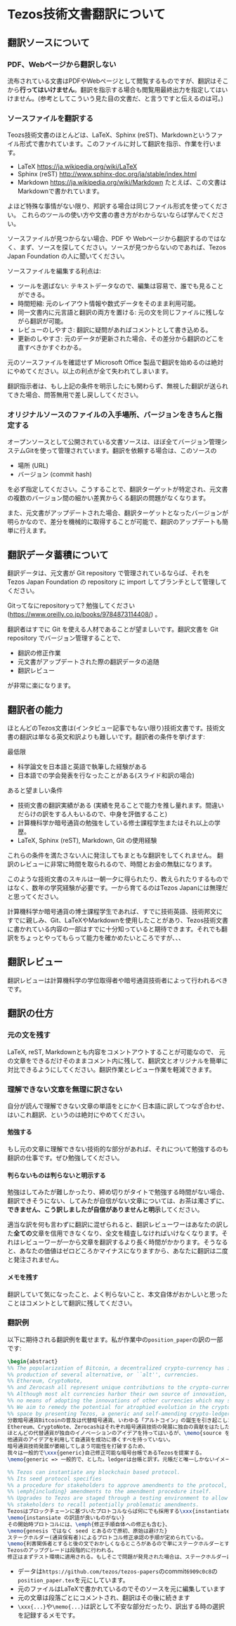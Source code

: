 # Tezos技術文書翻訳について

## 翻訳ソースについて

### PDF、Webページから翻訳しない

流布されている文書はPDFやWebページとして閲覧するものですが、翻訳はそこから**行ってはいけません**。翻訳を指示する場合も閲覧用最終出力を指定してはいけません。(参考としてこういう見た目の文書だ、と言うですと伝えるのは可。)

### ソースファイルを翻訳する

Teozs技術文書のほとんどは、LaTeX、Sphinx (reST)、Markdownというファイル形式で書かれています。このファイルに対して翻訳を指示、作業を行います。

* LaTeX https://ja.wikipedia.org/wiki/LaTeX
* Sphinx (reST) http://www.sphinx-doc.org/ja/stable/index.html
* Markdown https://ja.wikipedia.org/wiki/Markdown  たとえば、この文書はMarkdownで書かれています。

よほど特殊な事情がない限り、邦訳する場合は同じファイル形式を使ってください。
これらのツールの使い方や文書の書き方がわからないならば学んでください。

ソースファイルが見つからない場合、PDF や Webページから翻訳するのではなく、まず、ソースを探してください。ソースが見つからないのであれば、Tezos Japan Foundation の人に聞いてください。

ソースファイルを編集する利点は:

* ツールを選ばない: テキストデータなので、編集は容易で、誰でも見ることができる。
* 時間短縮: 元のレイアウト情報や数式データをそのまま利用可能。
* 同一文書内に元言語と翻訳の両方を置ける: 元の文を同じファイルに残しながら翻訳が可能。
* レビューのしやすさ: 翻訳に疑問があればコメントとして書き込める。
* 更新のしやすさ: 元のデータが更新された場合、その差分から翻訳のどこを直すべきかすぐわかる。

元のソースファイルを確認せず Microsoft Office 製品で翻訳を始めるのは絶対にやめてください。以上の利点が全て失われてしまいます。

翻訳指示者は、もし上記の条件を明示したにも関わらず、無視した翻訳が送られてきた場合、問答無用で差し戻ししてください。

### オリジナルソースのファイルの入手場所、バージョンをきちんと指定する

オープンソースとして公開されている文書ソースは、ほぼ全てバージョン管理システムGitを使って管理されています。翻訳を依頼する場合は、このソースの

* 場所 (URL)
* バージョン (commit hash)

を必ず指定してください。こうすることで、翻訳ターゲットが特定され、元文書の複数のバージョン間の細かい差異からくる翻訳の問題がなくなります。

また、元文書がアップデートされた場合、翻訳ターゲットとなったバージョンが明らかなので、差分を機械的に取得することが可能で、翻訳のアップデートも簡単に行えます。

## 翻訳データ蓄積について

翻訳データは、元文書が Git repository で管理されているならば、それを Tezos Japan Foundation の repository に import してブランチとして管理してください。

Gitってなにrepositoryって? 勉強してください(https://www.oreilly.co.jp/books/9784873114408/) 。

翻訳者はすでに Git を使える人材であることが望ましいです。翻訳文書を Git repository でバージョン管理することで、

* 翻訳の修正作業
* 元文書がアップデートされた際の翻訳データの追随
* 翻訳レビュー

が非常に楽になります。

## 翻訳者の能力

ほとんどのTezos文書は(インタビュー記事でもない限り)技術文書です。技術文書の翻訳は単なる英文和訳よりも難しいです。翻訳者の条件を挙げます:

最低限

* 科学論文を日本語と英語で執筆した経験がある
* 日本語での学会発表を行なったことがある(スライド和訳の場合)

あると望ましい条件

* 技術文書の翻訳実績がある (実績を見ることで能力を推し量れます。間違いだらけの訳をする人もいるので、中身を評価すること)
* 計算機科学か暗号通貨の勉強をしている修士課程学生またはそれ以上の学歴。
* LaTeX, Sphinx (reST), Markdown, Git の使用経験

これらの条件を満たさない人に発注してもまともな翻訳をしてくれません。
翻訳のレビューに非常に時間を取られるので、時間とお金の無駄になります。

このような技術文書のスキルは一朝一夕に得られたり、教えられたりするものではなく、数年の学究経験が必要です。一から育てるのはTezos Japanには無理だと思ってください。

計算機科学か暗号通貨の博士課程学生であれば、すでに技術英語、技術邦文にすでに親しみ、Git、LaTeXやMarkdownを使用したことがあり、Tezos技術文書に書かれている内容の一部はすでに十分知っていると期待できます。それでも翻訳をちょっとやってもらって能力を確かめたいところですが、、、

## 翻訳レビュー

翻訳レビューは計算機科学の学位取得者や暗号通貨技術者によって行われるべきです。

## 翻訳の仕方

### 元の文を残す

LaTeX, reST, Markdownとも内容をコメントアウトすることが可能なので、
元の文章をできるだけそのままコメント内に残して、翻訳文とオリジナルを簡単に対比できるようにしてください。翻訳作業とレビュー作業を軽減できます。

### 理解できない文章を無理に訳さない

自分が読んで理解できない文章の単語をとにかく日本語に訳してつなぎ合わせ、はいこれ翻訳、というのは絶対にやめてください。

#### 勉強する

もし元の文章に理解できない技術的な部分があれば、それについて勉強するのも翻訳の仕事です。ぜひ勉強してください。

#### 判らないものは判らないと明示する

勉強はしてみたが難しかったり、締め切りがタイトで勉強する時間がない場合、翻訳できそうにない、してみたが自信がない文章については、お茶は濁さずに、**できません、こう訳しましたが自信がありませんと明示**してください。

適当な訳を何も言わずに翻訳に混ぜられると、翻訳レビューワーはあなたの訳した**全ての**文章を信用できなくなり、全文を精査しなければいけなくなります。それはレビューワーが一から文章を翻訳するより長く時間がかかります。そうなると、あなたの価値はゼロどころかマイナスになりますから、あなたに翻訳は二度と発注されません。

#### メモを残す

翻訳していて気になったこと、よく判らないこと、本文自体がおかしいと思ったことはコメントとして翻訳に残してください。

### 翻訳例

以下に期待される翻訳例を載せます。私が作業中の`position_paper`の訳の一部です:

```latex
\begin{abstract}
%% The popularization of Bitcoin, a decentralized crypto-currency has inspired the
%% production of several alternative, or ``alt'', currencies.
%% Ethereum, CryptoNote,
%% and Zerocash all represent unique contributions to the crypto-currency space.
%% Although most alt currencies harbor their own source of innovation, they have
%% no means of adopting the innovations of other currencies which may succeed them.
%% We aim to remedy the potential for atrophied evolution in the crypto-currency 
%% space by presenting Tezos, a generic and self-amending crypto-ledger.
分散暗号通貨Bitcoinの普及は代替暗号通貨、いわゆる「アルトコイン」の誕生を引き起こした。
Ethereum、CryptoNote、Zerocashはそれぞれ暗号通貨技術の発展に独自の貢献をはたした。
ほとんどの代替通貨が独自のイノベーションのアイデアを持ってはいるが、\memo{source を源泉と訳すと硬いので}
他通貨のアイデアを利用して自通貨を成功に導くすべを持っていない。
暗号通貨技術発展が萎縮してしまう可能性を打破するため、
我々は一般的で\xxx{generic}自己修正可能な暗号台帳であるTezosを提案する。
\memo{generic => 一般的で、とした。ledgerは台帳と訳す。元帳だと唯一しかないイメージを持つため。 amendment => 修正。改正でも良いが、自己改正よりは自己修正のほうが耳障りが良い}

%% Tezos can instantiate any blockchain based protocol.
%% Its seed protocol specifies
%% a procedure for stakeholders to approve amendments to the protocol,
%% \emph{including} amendments to the amendment procedure itself.
%% Upgrades to Tezos are staged through a testing environment to allow
%% stakeholders to recall potentially problematic amendments.
Tezosはブロックチェーンに基づいたプロトコルならば何にでも採用する\xxx{instantiate}ことができる。
\memo{instansiate の訳語が良いものがない}
その開始時プロトコルには、\emph{修正手順自体への修正も含む}、
\memo{genesis ではなく seed とあるので原初、原始は避けた}
ステークホルダー(通貨保有者)によるプロトコル修正承認の手順が定められている。
\memo{利害関係者とすると後の文でおかしくなるところがあるので単にステークホルダーとする}
Tezosのアップグレードは段階的に行われる。
修正はまずテスト環境に適用される。もしそこで問題が発見された場合は、ステークホルダーはその修正を廃案とすることができる。
```

* データは`https://github.com/tezos/tezos-papers`のcommit`6909c0c8`の`position_paper.tex`を元にしています。
* 元のファイルはLaTeXで書かれているのでそのソースを元に編集しています
* 元の文章は段落ごとにコメントされ、翻訳はその後に続きます
* `\xxx{...}`や`\memo{...}`は訳として不安な部分だったり、訳出する時の選択を記録するメモです。
